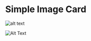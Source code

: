 # Simple Image Card 

![alt text]([http://url/to/img.png](https://github.com/mehdihosseinimoghadam/Flutter/blob/main/1/Widget.png))

![Alt Text](https://github.com/mehdihosseinimoghadam/Flutter/blob/main/1/imageCard.gif)
